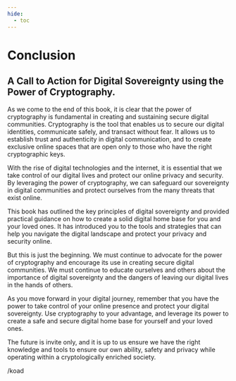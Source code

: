 ```yaml
---
hide:
  - toc
---
```


# Conclusion

## A Call to Action for Digital Sovereignty using the Power of Cryptography.

As we come to the end of this book, it is clear that the power of cryptography is fundamental in creating and sustaining secure digital communities. Cryptography is the tool that enables us to secure our digital identities, communicate safely, and transact without fear. It allows us to establish trust and authenticity in digital communication, and to create exclusive online spaces that are open only to those who have the right cryptographic keys.

With the rise of digital technologies and the internet, it is essential that we take control of our digital lives and protect our online privacy and security. By leveraging the power of cryptography, we can safeguard our sovereignty in digital communities and protect ourselves from the many threats that exist online.

This book has outlined the key principles of digital sovereignty and provided practical guidance on how to create a solid digital home base for you and your loved ones. It has introduced you to the tools and strategies that can help you navigate the digital landscape and protect your privacy and security online.

But this is just the beginning. We must continue to advocate for the power of cryptography and encourage its use in creating secure digital communities. We must continue to educate ourselves and others about the importance of digital sovereignty and the dangers of leaving our digital lives in the hands of others.

As you move forward in your digital journey, remember that you have the power to take control of your online presence and protect your digital sovereignty. Use cryptography to your advantage, and leverage its power to create a safe and secure digital home base for yourself and your loved ones.

The future is invite only, and it is up to us ensure we have the right knowledge and tools to ensure our own ability, safety and privacy while operating within a cryptologically enriched society.



/koad
